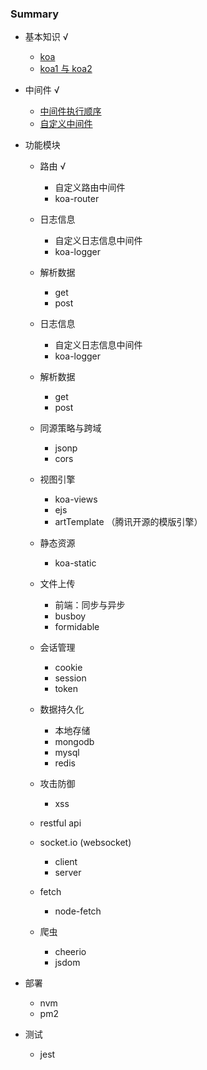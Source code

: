 ### Summary

- 基本知识 √
    - [koa](./doc/基本知识/koa.md)
    - [koa1 与 koa2](./doc/基本知识/koa1与koa2.md)

- 中间件 √
    - [中间件执行顺序](./doc/中间件/中间件执行顺序.md)
    - [自定义中间件](./doc/中间件/自定义中间件.md)

- 功能模块

    - 路由 √
        - 自定义路由中间件
        - koa-router

    - 日志信息
        - 自定义日志信息中间件
        - koa-logger

    - 解析数据
        - get
        - post

    - 日志信息
        - 自定义日志信息中间件
        - koa-logger

    - 解析数据
        - get
        - post

    - 同源策略与跨域
        - jsonp
        - cors

    - 视图引擎
        - koa-views
        - ejs
        - artTemplate （腾讯开源的模版引擎）

    - 静态资源
        - koa-static

    - 文件上传
        - 前端：同步与异步
        - busboy
        - formidable

    - 会话管理
        - cookie
        - session
        - token

    - 数据持久化
        - 本地存储
        - mongodb
        - mysql
        - redis

    - 攻击防御
        - xss

    - restful api

    - socket.io (websocket)
        - client
        - server

    - fetch
        - node-fetch

    - 爬虫
        - cheerio
        - jsdom

- 部署
    - nvm
    - pm2

- 测试
    - jest

